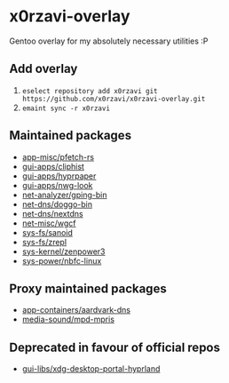 # x0rzavi-overlay
Gentoo overlay for my absolutely necessary utilities :P

## Add overlay
1. ```eselect repository add x0rzavi git https://github.com/x0rzavi/x0rzavi-overlay.git```
2. ```emaint sync -r x0rzavi```

## Maintained packages
- [app-misc/pfetch-rs](https://github.com/Gobidev/pfetch-rs)
- [gui-apps/cliphist](https://github.com/sentriz/cliphist)
- [gui-apps/hyprpaper](https://github.com/hyprwm/hyprpaper)
- [gui-apps/nwg-look](https://github.com/nwg-piotr/nwg-look)
- [net-analyzer/gping-bin](https://github.com/orf/gping)
- [net-dns/doggo-bin](https://github.com/mr-karan/doggo)
- [net-dns/nextdns](https://github.com/nextdns/nextdns)
- [net-misc/wgcf](https://github.com/ViRb3/wgcf)
- [sys-fs/sanoid](https://github.com/jimsalterjrs/sanoid)
- [sys-fs/zrepl](https://github.com/zrepl/zrepl)
- [sys-kernel/zenpower3](https://git.exozy.me/Ta180m/zenpower3)
- [sys-power/nbfc-linux](https://github.com/nbfc-linux/nbfc-linux)

## Proxy maintained packages
- [app-containers/aardvark-dns](https://github.com/containers/aardvark-dns)
- [media-sound/mpd-mpris](https://github.com/natsukagami/mpd-mpris)

## Deprecated in favour of official repos
- [gui-libs/xdg-desktop-portal-hyprland](https://github.com/hyprwm/xdg-desktop-portal-hyprland)
